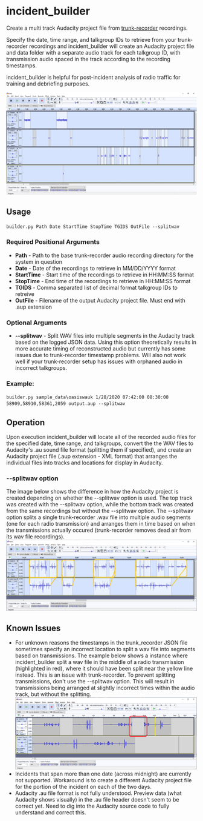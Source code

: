 # incident_builder
Create a multi track Audacity project file from [trunk-recorder](https://github.com/robotastic/trunk-recorder) recordings.

Specify the date, time range, and talkgroup IDs to retrieve from your trunk-recorder recordings and incident_builder will create an Audacity project file and data folder with a separate audio track for each talkgroup ID, with transmission audio spaced in the track according to the recording timestamps.  

incident_builder is helpful for post-incident analysis of radio traffic for training and debriefing purposes.  

![incident_builder](https://github.com/aaknitt/incident_builder/blob/master/images/incident_builder.png)
## Usage
`builder.py Path Date StartTime StopTime TGIDS OutFile --splitwav`
### Required Positional Arguments
* **Path**      - Path to the base trunk-recorder audio recording directory for the system in question
* **Date**      - Date of the recordings to retrieve in MM/DD/YYYY format
* **StartTime** - Start time of the recordings to retrieve in HH:MM:SS format
* **StopTime**  - End time of the recordings to retrieve in HH:MM:SS format
* **TGIDS**     - Comma separated list of decimal format talkgroup IDs to retreive
* **OutFile**   - Filename of the output Audacity project file.  Must end with .aup extension

### Optional Arguments
* **--splitwav**  - Split WAV files into multiple segments in the Audacity track based on the logged JSON data.  Using this option theoretically results in more accurate timing of reconstructed audio but currently has some issues due to trunk-recorder timestamp problems.  Will also not work well if your trunk-recorder setup has issues with orphaned audio in incorrect talkgroups.

### Example:

`builder.py sample_data\oasiswauk 1/28/2020 07:42:00 08:30:00 58909,58910,58361,2059 output.aup --splitwav`
## Operation
Upon execution incident_builder will locate all of the recorded audio files for the specified date, time range, and talkgroups, convert the the WAV files to Audacity's .au sound file format (splitting them if specified), and create an Audacity project file (.aup extension - XML format) that arranges the individual files into tracks and locations for display in Audacity.

### --splitwav option
The image below shows the difference in how the Audacity project is created depending on whether the --splitwav option is used.  The top track was created with the --splitwav option, while the bottom track was created from the same recordings but without the --splitwav option.  The --splitwav option splits a single trunk-recorder .wav file into multiple audio segments (one for each radio transmission) and arranges them in time based on when the transmissions actually occured (trunk-recorder removes dead air from its wav file recordings).
![wavsplit](https://github.com/aaknitt/incident_builder/blob/master/images/wavsplit.png)

## Known Issues
* For unknown reasons the timestamps in the trunk_recorder JSON file sometimes specify an incorrect location to split a wav file into segments based on transmissions.  The example below shows a instance where incident_builder split a wav file in the middle of a radio transmission (highlighted in red), where it should have been split near the yellow line instead.  This is an issue with trunk-recorder.  To prevent splitting transmissions, don't use the --splitwav option.  This will result in transmissions being arranged at slightly incorrect times within the audio track, but without the splitting.  
![badsplit example](https://github.com/aaknitt/incident_builder/blob/master/images/badsplitexample.png)
* Incidents that span more than one date (across midnight) are currently not supported.  Workaround is to create a different Audacity project file for the portion of the incident on each of the two days.  
* Audacity .au file format is not fully understood.  Preview data (what Audacity shows visually) in the .au file header doesn't seem to be correct yet.  Need to dig into the Audacity source code to fully understand and correct this.  

